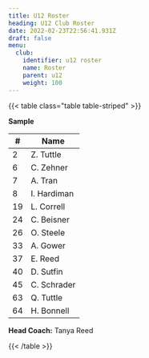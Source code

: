 ```yaml
---
title: U12 Roster
heading: U12 Club Roster
date: 2022-02-23T22:56:41.931Z
draft: false
menu:
  club:
    identifier: u12 roster
    name: Roster
    parent: u12
    weight: 100
---
```

{{< table class="table table-striped" >}}

**Sample**

| #  | Name         |
|-----|-------------|
| 2   | Z. Tuttle   |
| 6   | C. Zehner   |
| 7   | A. Tran     |
| 8   | I. Hardiman |
| 19  | L. Correll  |
| 24  | C. Beisner  |
| 26  | O. Steele   |
| 33  | A. Gower    |
| 37  | E. Reed     |
| 40  | D. Sutfin   |
| 45  | C. Schrader |
| 63  | Q. Tuttle   |
| 64  | H. Bonnell  |

**Head Coach:** Tanya Reed

{{< /table >}}
